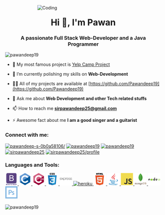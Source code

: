 <img align="right" alt="Coding" width="400" src="https://miro.medium.com/max/680/1*IRGHmiGsa16stedQvIaZfw.gif">
<h1 align="center">Hi 👋, I'm Pawan</h1>
<h3 align="center">A passionate Full Stack Web-Developer and a Java Programmer</h3>

<p align="left"> <img src="https://komarev.com/ghpvc/?username=pawandeep19&label=Profile%20views&color=0e75b6&style=flat" alt="pawandeep19" /> </p>

- 🔭 My most famous project is [Yelp Camp Project](https://github.com/Pawandeep19/YelpCamp)

- 🌱 I’m currently polishing my skills on **Web-Development**

- 👨‍💻 All of my projects are available at [https://github.com/Pawandeep19](https://github.com/Pawandeep19)

- 💬 Ask me about **Web Development and other Tech related stuffs**

- 📫 How to reach me **sirpawandeep25@gmail.com**

- ⚡ Awesome fact about me **I am a good singer and a guitarist**

<h3 align="left">Connect with me:</h3>
<p align="left">
<a href="https://linkedin.com/in/pawandeep-s-0b0a58106/" target="blank"><img align="center" src="https://cdn.jsdelivr.net/npm/simple-icons@3.0.1/icons/linkedin.svg" alt="pawandeep-s-0b0a58106/" height="30" width="40" /></a>
<a href="https://instagram.com/pawandeep19" target="blank"><img align="center" src="https://cdn.jsdelivr.net/npm/simple-icons@3.0.1/icons/instagram.svg" alt="pawandeep19" height="30" width="40" /></a>
<a href="https://www.codechef.com/users/pawandeep19" target="blank"><img align="center" src="https://cdn.jsdelivr.net/npm/simple-icons@3.1.0/icons/codechef.svg" alt="pawandeep19" height="30" width="40" /></a>
<a href="https://www.leetcode.com/sirpawandeep25" target="blank"><img align="center" src="https://cdn.jsdelivr.net/npm/simple-icons@3.0.1/icons/leetcode.svg" alt="sirpawandeep25" height="30" width="40" /></a>
<a href="https://auth.geeksforgeeks.org/user/sirpawandeep25/profile" target="blank"><img align="center" src="https://cdn.jsdelivr.net/npm/simple-icons@3.0.1/icons/geeksforgeeks.svg" alt="sirpawandeep25/profile" height="30" width="40" /></a>
</p>

<h3 align="left">Languages and Tools:</h3>
<p align="left"> <a href="https://getbootstrap.com" target="_blank"> <img src="https://raw.githubusercontent.com/devicons/devicon/master/icons/bootstrap/bootstrap-plain-wordmark.svg" alt="bootstrap" width="40" height="40"/> </a> <a href="https://www.cprogramming.com/" target="_blank"> <img src="https://raw.githubusercontent.com/devicons/devicon/master/icons/c/c-original.svg" alt="c" width="40" height="40"/> </a> <a href="https://www.w3schools.com/cpp/" target="_blank"> <img src="https://raw.githubusercontent.com/devicons/devicon/master/icons/cplusplus/cplusplus-original.svg" alt="cplusplus" width="40" height="40"/> </a> <a href="https://www.w3schools.com/css/" target="_blank"> <img src="https://raw.githubusercontent.com/devicons/devicon/master/icons/css3/css3-original-wordmark.svg" alt="css3" width="40" height="40"/> </a> <a href="https://expressjs.com" target="_blank"> <img src="https://raw.githubusercontent.com/devicons/devicon/master/icons/express/express-original-wordmark.svg" alt="express" width="40" height="40"/> </a> <a href="https://heroku.com" target="_blank"> <img src="https://www.vectorlogo.zone/logos/heroku/heroku-icon.svg" alt="heroku" width="40" height="40"/> </a> <a href="https://www.w3.org/html/" target="_blank"> <img src="https://raw.githubusercontent.com/devicons/devicon/master/icons/html5/html5-original-wordmark.svg" alt="html5" width="40" height="40"/> </a> <a href="https://www.java.com" target="_blank"> <img src="https://raw.githubusercontent.com/devicons/devicon/master/icons/java/java-original.svg" alt="java" width="40" height="40"/> </a> <a href="https://developer.mozilla.org/en-US/docs/Web/JavaScript" target="_blank"> <img src="https://raw.githubusercontent.com/devicons/devicon/master/icons/javascript/javascript-original.svg" alt="javascript" width="40" height="40"/> </a> <a href="https://www.mongodb.com/" target="_blank"> <img src="https://raw.githubusercontent.com/devicons/devicon/master/icons/mongodb/mongodb-original-wordmark.svg" alt="mongodb" width="40" height="40"/> </a> <a href="https://nodejs.org" target="_blank"> <img src="https://raw.githubusercontent.com/devicons/devicon/master/icons/nodejs/nodejs-original-wordmark.svg" alt="nodejs" width="40" height="40"/> </a> <a href="https://www.photoshop.com/en" target="_blank"> <img src="https://raw.githubusercontent.com/devicons/devicon/master/icons/photoshop/photoshop-line.svg" alt="photoshop" width="40" height="40"/> </a> </p>

<p><img align="center" src="https://github-readme-stats.vercel.app/api/top-langs?username=pawandeep19&show_icons=true&locale=en&layout=compact" alt="pawandeep19" /></p>
